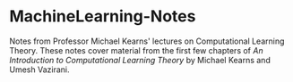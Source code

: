 # MachineLearning-Notes
Notes from Professor Michael Kearns' lectures on Computational Learning Theory.
These notes cover material from the first few chapters of
_An Introduction to Computational Learning Theory_ by Michael Kearns
and Umesh Vazirani.